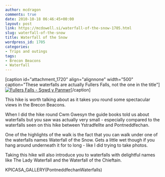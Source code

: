 ```yaml
---
author: mcdragon
comments: true
date: 2010-10-18 06:46:45+00:00
layout: post
link: https://mcdowell.si/waterfall-of-the-snow-1705.html
slug: waterfall-of-the-snow
title: Waterfall of the Snow
wordpress_id: 1705
categories:
- Trips and outings
tags:
- Brecon Beacons
- Waterfall
---
```


[caption id="attachment_1720" align="alignnone" width="500" caption="These waterfalls are actually Fullers Falls, not the one in the title"][![Fullers Falls - Sgwd y Pannwr](https://dwlcvfkt1l4wn.cloudfront.net/2010/10/Sgwd_y_Pannwr.jpg)](https://dwlcvfkt1l4wn.cloudfront.net/2010/10/Sgwd_y_Pannwr.jpg)[/caption]

This hike is worth talking about as it takes you round some spectacular views in the Brecon Beacons.

When I did the hike round Cwm Gwesyn the guide books told us about waterfalls but you saw was actually very small - especially compared to the waterfalls seen on this hike between Ystradfellte and Pontneddfechan.

One of the highlights of the walk is the fact that you can walk under one of the waterfalls names Waterfall of the Snow. Gets a little wet though if you hang around underneath it for to long - like I did trying to take photos.

Taking this hike will also introduce you to waterfalls with delightful names like The Lady Waterfall and the Waterfall of the Chieftain.

KPICASA_GALLERY(PontneddfechanWaterfalls)
